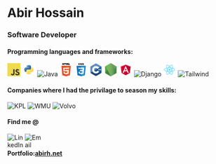 # Abir Hossain

### Software Developer



#### Programming languages and frameworks:
<p align = "left">
  <img alt="JavaScript" width="30" src="https://raw.githubusercontent.com/github/explore/80688e429a7d4ef2fca1e82350fe8e3517d3494d/topics/javascript/javascript.png">
  <img alt="Pyhton" width="30" src="https://raw.githubusercontent.com/github/explore/80688e429a7d4ef2fca1e82350fe8e3517d3494d/topics/python/python.png">
  <img alt="Java" width="30" src="https://abirh.netlify.app/logos/java.png">
  <img alt="HTML5" width="30" src="https://raw.githubusercontent.com/github/explore/80688e429a7d4ef2fca1e82350fe8e3517d3494d/topics/html/html.png">
  <img alt="CSS3" width="30" src="https://raw.githubusercontent.com/github/explore/80688e429a7d4ef2fca1e82350fe8e3517d3494d/topics/css/css.png">
  <img alt="C++" width="30" src="https://raw.githubusercontent.com/github/explore/180320cffc25f4ed1bbdfd33d4db3a66eeeeb358/topics/cpp/cpp.png">
  <img alt="Node.js" width="30" src="https://raw.githubusercontent.com/github/explore/80688e429a7d4ef2fca1e82350fe8e3517d3494d/topics/nodejs/nodejs.png">
  <img alt="Angular" width="30" src="https://raw.githubusercontent.com/github/explore/80688e429a7d4ef2fca1e82350fe8e3517d3494d/topics/angular/angular.png">
  <img alt="Django" width="30" src="https://abirh.netlify.app/logos/django.png">
  <img alt="React" width="30" src="https://raw.githubusercontent.com/github/explore/80688e429a7d4ef2fca1e82350fe8e3517d3494d/topics/react/react.png">
  <img alt="Tailwind" width="30" src="https://github.com/fahadABIR/fahadABIR/assets/115437664/3a04ac15-71b0-45f1-a05f-633c0eae3832">
  
</p>




#### Companies where I had the privilage to season my skills:
<p align ="left">
  <img alt="KPL" width="40px" src="https://www.kalamazooarts.org/wp-content/uploads/sites/www.kalamazooarts.org/images/org/10050/kpl.jpg">
  <img alt="WMU" width="40px" src="https://media.licdn.com/dms/image/C560BAQE9-K9PnQclIg/company-logo_100_100/0/1633032392527?e=1694044800&v=beta&t=alTELlKVAgXl3RZfqxeFSJqpKhOacMzJ7S4NgHpsIcg">
  <img alt="Volvo" width="40px" src="https://media.licdn.com/dms/image/C4D0BAQHkyOpGvpYu9g/company-logo_200_200/0/1632473257972?e=1694044800&v=beta&t=CIsQLGQLhdqWwZoBaTbxl2MUwz9NlpechZ_aN-WGqE4">
</p>                                                                                                                                          


#### Find me @
[<img align="left" alt="LinkedIn" width="40px" src="https://media.licdn.com/dms/image/C560BAQHaVYd13rRz3A/company-logo_200_200/0/1638831589865?e=1694044800&v=beta&t=Km-b9iq97NtpyOp-dfazl2xmfrJvydj9K6fO0tU8pHE">][linkedin]
[<img align="left" alt="Email" width="40px" src="https://img-prod-cms-rt-microsoft-com.akamaized.net/cms/api/am/imageFileData/RE2PBNZ?ver=7c3e&q=90&m=6&h=270&w=270&b=%23FFFFFFFF&f=jpg&o=f&aim=true">][email]
<br/>
#### Portfolio:<a href="https://abirh.netlify.app/">abirh.net</a>
[email]: mailto:abir.hossain@wmich.edu 
[linkedin]: https://www.linkedin.com/in/abir-hossain2964/
